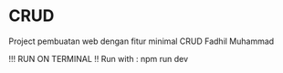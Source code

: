 # CRUD
Project pembuatan web dengan fitur minimal CRUD Fadhil Muhammad

!!! RUN ON TERMINAL !!
Run with : npm run dev
